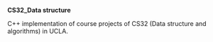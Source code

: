 **CS32_Data structure**


C++ implementation of course projects of CS32
(Data structure and algorithms) in UCLA.
